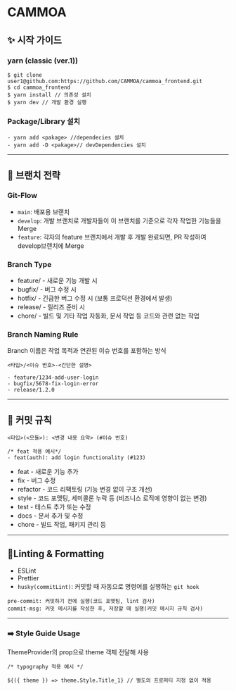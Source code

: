 # CAMMOA

## ✨ 시작 가이드

### yarn (classic (ver.1))

```
$ git clone user1@github.com:https://github.com/CAMMOA/cammoa_frontend.git
$ cd cammoa_frontend
$ yarn install // 의존성 설치
$ yarn dev // 개발 환경 실행
```

### Package/Library 설치

```
- yarn add <pakage> //dependecies 설치
- yarn add -D <pakage>// devDependencies 설치
```

---

## 📌 브랜치 전략

### Git-Flow

- `main`: 배포용 브랜치
- `develop`: 개발 브랜치로 개발자들이 이 브랜치를 기준으로 각자 작업한 기능들을 Merge
- `feature`: 각자의 feature 브랜치에서 개발 후 개발 완료되면, PR 작성하여 develop브랜치에 Merge

### Branch Type

- feature/ - 새로운 기능 개발 시
- bugfix/ - 버그 수정 시
- hotfix/ - 긴급한 버그 수정 시 (보통 프로덕션 환경에서 발생)
- release/ - 릴리즈 준비 시
- chore/ - 빌드 및 기타 작업 자동화, 문서 작업 등 코드와 관련 없는 작업

### Branch Naming Rule

Branch 이름은 작업 목적과 연관된 이슈 번호를 포함하는 방식

```
<타입>/<이슈 번호>-<간단한 설명>

- feature/1234-add-user-login
- bugfix/5678-fix-login-error
- release/1.2.0
```

---

## 🚀 커밋 규칙

```
<타입>(<모듈>): <변경 내용 요약> (#이슈 번호)

/* feat 적용 예시*/
- feat(auth): add login functionality (#123)
```

- feat - 새로운 기능 추가
- fix - 버그 수정
- refactor - 코드 리팩토링 (기능 변경 없이 구조 개선)
- style - 코드 포맷팅, 세미콜론 누락 등 (비즈니스 로직에 영향이 없는 변경)
- test - 테스트 추가 또는 수정
- docs - 문서 추가 및 수정
- chore - 빌드 작업, 패키지 관리 등

---

## 🍃Linting & Formatting

- ESLint
- Prettier
- `husky(commitLint)`: 커밋할 때 자동으로 명령어를 실행하는 `git hook`

```
pre-commit: 커밋하기 전에 실행(코드 포맷팅, lint 검사)
commit-msg: 커밋 메시지를 작성한 후, 저장할 때 실행(커밋 메시지 규칙 검사)
```

---

### ➡️ Style Guide Usage

ThemeProvider의 prop으로 theme 객체 전달해 사용

```
/* typography 적용 예시 */

${({ theme }) => theme.Style.Title_1} // 별도의 프로퍼티 지정 없이 적용
```
